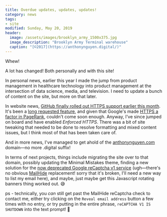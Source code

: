 ```yaml
---
title: Overdue updates, updates, updates!
category: news
tags: 
- site
modified: Sunday, May 20, 2019
header:
  image: /assets/images/brooklyn_army_1500x375.jpg
  image_description: "Brooklyn Army Terminal warehouse"
  caption: "[©2017](https://anthonynguyen.digital/)"
---
```


Whew! 

A lot has changed! Both personally and with this site!

In personal news, earlier this year I made the jump from product management in healthcare technology into product management at the intersection of data science, media, and television. I need to update a bunch of content on the site, but more on that later.

In website news, [GitHub finally rolled out HTTPS support earlier this month](https://blog.github.com/2018-05-01-github-pages-custom-domains-https/). It's been a [long requested feature](https://github.com/isaacs/github/issues/156), and given that Google's made [HTTPS a factor in PageRank](https://webmasters.googleblog.com/2014/08/https-as-ranking-signal.html), couldn't come soon enough. Anyway, I've since jumped on board and have enabled *Enforced HTTPS*. There was a bit of site tweaking that needed to be done to resolve formatting and mixed content issues, but I think most of that has been taken care of. 

And in more news, I've managed to get ahold of the [anthonynguyen.com](anthonynguyen.com) domain—no more .digital suffix!

In terms of next projects, things include migrating the site over to that domain, possibly updating the Minimal Mistakes theme, finding a new solution for the [now deprecated Google reCaptcha v1 service](https://developers.google.com/recaptcha/docs/faq) (ugh—there's no obvious [MailHide](https://github.com/google/recaptcha/issues/221) replacement! sorry that it's broken, I'll need a new way to list my email here), and maybe, just maybe get this Javascript rotating banners thing worked out. :sweat_smile:

ps - technically, you *can* still get past the MailHide reCaptcha check to contact me, either try clicking on the `Reveal email address` button a few times with no entry, or try putting in the entire phrase, `reCAPTCHA V1 IS SHUTDOWN` into the text prompt! :grimacing: